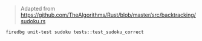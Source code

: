 > Adapted from https://github.com/TheAlgorithms/Rust/blob/master/src/backtracking/sudoku.rs

```sh
firedbg unit-test sudoku tests::test_sudoku_correct
```
